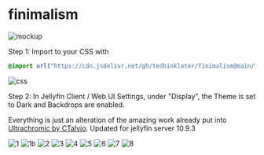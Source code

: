 # finimalism
![mockup](https://i.imgur.com/eeRmOj6.jpeg)

Step 1: Import to your CSS with

```css
@import url("https://cdn.jsdelivr.net/gh/tedhinklater/finimalism@main/finimalism7.css");

```
![css](https://i.imgur.com/LHPUxqk.png)

Step 2: In Jellyfin Client / Web UI Settings, under "Display", the Theme is set to Dark and Backdrops are enabled.

Everything is just an alteration of the amazing work already put into [Ultrachromic by CTalvio](https://github.com/CTalvio/Ultrachromic). Updated for jellyfin server 10.9.3

![1](https://i.imgur.com/FMeShiv.png)
![1b](https://i.imgur.com/1nXbR7M.png)
![2](https://i.imgur.com/yeFg7XA.png)
![3](https://i.imgur.com/3ooKB4Q.png)
![4](https://i.imgur.com/OqBUudU.png)
![5](https://i.imgur.com/0hPxnsM.png)
![6](https://i.imgur.com/p8W4TKK.png)
![7](https://i.imgur.com/77MGals.png)
![8](https://i.imgur.com/ROZPie7.png)
